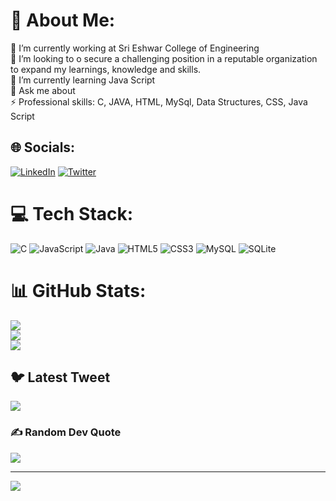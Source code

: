 # 💫 About Me:
🔭 I’m currently working at Sri Eshwar College of Engineering<br>👯 I’m looking to o secure a challenging position in a reputable organization<br>to expand my learnings, knowledge and skills.<br>🌱 I’m currently learning Java Script<br>💬 Ask me about<br>⚡ Professional skills: C, JAVA, HTML, MySql, Data Structures, CSS, Java Script


## 🌐 Socials:
[![LinkedIn](https://img.shields.io/badge/LinkedIn-%230077B5.svg?logo=linkedin&logoColor=white)](https://linkedin.com/in/https://www.linkedin.com/in/yalini-s-a01933252?lipi=urn%3Ali%3Apage%3Ad_flagship3_profile_view_base_contact_details%3B8XiQUiZVRBWd96BVmnE11g%3D%3D) [![Twitter](https://img.shields.io/badge/Twitter-%231DA1F2.svg?logo=Twitter&logoColor=white)](https://twitter.com/https://twitter.com/YaliniS8) 

# 💻 Tech Stack:
![C](https://img.shields.io/badge/c-%2300599C.svg?style=for-the-badge&logo=c&logoColor=white) ![JavaScript](https://img.shields.io/badge/javascript-%23323330.svg?style=for-the-badge&logo=javascript&logoColor=%23F7DF1E) ![Java](https://img.shields.io/badge/java-%23ED8B00.svg?style=for-the-badge&logo=java&logoColor=white) ![HTML5](https://img.shields.io/badge/html5-%23E34F26.svg?style=for-the-badge&logo=html5&logoColor=white) ![CSS3](https://img.shields.io/badge/css3-%231572B6.svg?style=for-the-badge&logo=css3&logoColor=white) ![MySQL](https://img.shields.io/badge/mysql-%2300f.svg?style=for-the-badge&logo=mysql&logoColor=white) ![SQLite](https://img.shields.io/badge/sqlite-%2307405e.svg?style=for-the-badge&logo=sqlite&logoColor=white)
# 📊 GitHub Stats:
![](https://github-readme-stats.vercel.app/api?username=yalini17&theme=dark&hide_border=false&include_all_commits=true&count_private=true)<br/>
![](https://github-readme-streak-stats.herokuapp.com/?user=yalini17&theme=dark&hide_border=false)<br/>
![](https://github-readme-stats.vercel.app/api/top-langs/?username=yalini17&theme=dark&hide_border=false&include_all_commits=true&count_private=true&layout=compact)

## 🐦 Latest Tweet
[![](https://gtce.itsvg.in/api?username=https://twitter.com/YaliniS8)](https://github.com/VishwaGauravIn/github-twitter-card-embed)

### ✍️ Random Dev Quote
![](https://quotes-github-readme.vercel.app/api?type=horizontal&theme=radical)

---
[![](https://visitcount.itsvg.in/api?id=yalini17&icon=0&color=0)](https://visitcount.itsvg.in)

<!-- Proudly created with GPRM ( https://gprm.itsvg.in ) -->
